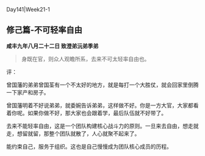 Day141|Week21-1

## 修己篇-不可轻率自由

**咸丰九年八月二十二日 致澄弟沅弟季弟**

>身既在官，则众人观瞻所系，去来不可太轻率自由也。

评：

曾国藩的弟弟曾国荃有一个不太好的地方，就是每打一个大胜仗，就会回家里倒腾一下家产和房子。

曾国藩明着不好说弟弟，就委婉告诉弟弟，这样做不好。你是一方大官，大家都看着你呢。如果你做不好，那大家也会跟着学，最后队伍就不好带了。

去来不能轻率自由，这是一个团队构建核心战斗力的原则。一旦来去自由，想走就走，想留就留，那整个团队就散了，人心就聚不起来了。

能约束自己，服务于组织。这也是自己慢慢成为团队核心成员的历程。
